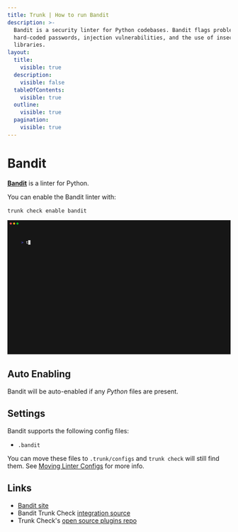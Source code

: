 ```yaml
---
title: Trunk | How to run Bandit
description: >-
  Bandit is a security linter for Python codebases. Bandit flags problems like
  hard-coded passwords, injection vulnerabilities, and the use of insecure
  libraries.
layout:
  title:
    visible: true
  description:
    visible: false
  tableOfContents:
    visible: true
  outline:
    visible: true
  pagination:
    visible: true
---
```


# Bandit

[**Bandit**](https://github.com/PyCQA/bandit) is a linter for Python.

You can enable the Bandit linter with:

```shell
trunk check enable bandit
```

![bandit example output](../../../check/configuration/supported/bandit.gif)

## Auto Enabling

Bandit will be auto-enabled if any _Python_ files are present.

## Settings

Bandit supports the following config files:

* `.bandit`

You can move these files to `.trunk/configs` and `trunk check` will still find them. See [Moving Linter Configs](../#moving-linter-configs) for more info.

## Links

* [Bandit site](https://github.com/PyCQA/bandit)
* Bandit Trunk Check [integration source](https://github.com/trunk-io/plugins/tree/main/linters/bandit)
* Trunk Check's [open source plugins repo](https://github.com/trunk-io/plugins/tree/main)
